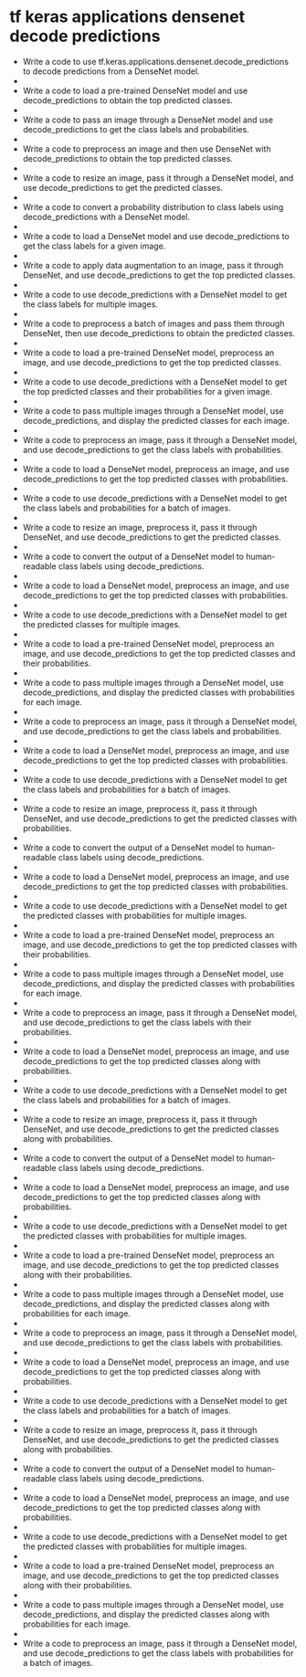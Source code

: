 # tf keras applications densenet decode predictions

- Write a code to use tf.keras.applications.densenet.decode_predictions to decode predictions from a DenseNet model.
- 
- Write a code to load a pre-trained DenseNet model and use decode_predictions to obtain the top predicted classes.
- 
- Write a code to pass an image through a DenseNet model and use decode_predictions to get the class labels and probabilities.
- 
- Write a code to preprocess an image and then use DenseNet with decode_predictions to obtain the top predicted classes.
- 
- Write a code to resize an image, pass it through a DenseNet model, and use decode_predictions to get the predicted classes.
- 
- Write a code to convert a probability distribution to class labels using decode_predictions with a DenseNet model.
- 
- Write a code to load a DenseNet model and use decode_predictions to get the class labels for a given image.
- 
- Write a code to apply data augmentation to an image, pass it through DenseNet, and use decode_predictions to get the top predicted classes.
- 
- Write a code to use decode_predictions with a DenseNet model to get the class labels for multiple images.
- 
- Write a code to preprocess a batch of images and pass them through DenseNet, then use decode_predictions to obtain the predicted classes.
- 
- Write a code to load a pre-trained DenseNet model, preprocess an image, and use decode_predictions to get the top predicted classes.
- 
- Write a code to use decode_predictions with a DenseNet model to get the top predicted classes and their probabilities for a given image.
- 
- Write a code to pass multiple images through a DenseNet model, use decode_predictions, and display the predicted classes for each image.
- 
- Write a code to preprocess an image, pass it through a DenseNet model, and use decode_predictions to get the class labels with probabilities.
- 
- Write a code to load a DenseNet model, preprocess an image, and use decode_predictions to get the top predicted classes with probabilities.
- 
- Write a code to use decode_predictions with a DenseNet model to get the class labels and probabilities for a batch of images.
- 
- Write a code to resize an image, preprocess it, pass it through DenseNet, and use decode_predictions to get the predicted classes.
- 
- Write a code to convert the output of a DenseNet model to human-readable class labels using decode_predictions.
- 
- Write a code to load a DenseNet model, preprocess an image, and use decode_predictions to get the top predicted classes with probabilities.
- 
- Write a code to use decode_predictions with a DenseNet model to get the predicted classes for multiple images.
- 
- Write a code to load a pre-trained DenseNet model, preprocess an image, and use decode_predictions to get the top predicted classes and their probabilities.
- 
- Write a code to pass multiple images through a DenseNet model, use decode_predictions, and display the predicted classes with probabilities for each image.
- 
- Write a code to preprocess an image, pass it through a DenseNet model, and use decode_predictions to get the class labels and probabilities.
- 
- Write a code to load a DenseNet model, preprocess an image, and use decode_predictions to get the top predicted classes with probabilities.
- 
- Write a code to use decode_predictions with a DenseNet model to get the class labels and probabilities for a batch of images.
- 
- Write a code to resize an image, preprocess it, pass it through DenseNet, and use decode_predictions to get the predicted classes with probabilities.
- 
- Write a code to convert the output of a DenseNet model to human-readable class labels using decode_predictions.
- 
- Write a code to load a DenseNet model, preprocess an image, and use decode_predictions to get the top predicted classes with probabilities.
- 
- Write a code to use decode_predictions with a DenseNet model to get the predicted classes with probabilities for multiple images.
- 
- Write a code to load a pre-trained DenseNet model, preprocess an image, and use decode_predictions to get the top predicted classes with their probabilities.
- 
- Write a code to pass multiple images through a DenseNet model, use decode_predictions, and display the predicted classes with probabilities for each image.
- 
- Write a code to preprocess an image, pass it through a DenseNet model, and use decode_predictions to get the class labels with their probabilities.
- 
- Write a code to load a DenseNet model, preprocess an image, and use decode_predictions to get the top predicted classes along with probabilities.
- 
- Write a code to use decode_predictions with a DenseNet model to get the class labels and probabilities for a batch of images.
- 
- Write a code to resize an image, preprocess it, pass it through DenseNet, and use decode_predictions to get the predicted classes along with probabilities.
- 
- Write a code to convert the output of a DenseNet model to human-readable class labels using decode_predictions.
- 
- Write a code to load a DenseNet model, preprocess an image, and use decode_predictions to get the top predicted classes along with probabilities.
- 
- Write a code to use decode_predictions with a DenseNet model to get the predicted classes with probabilities for multiple images.
- 
- Write a code to load a pre-trained DenseNet model, preprocess an image, and use decode_predictions to get the top predicted classes along with their probabilities.
- 
- Write a code to pass multiple images through a DenseNet model, use decode_predictions, and display the predicted classes along with probabilities for each image.
- 
- Write a code to preprocess an image, pass it through a DenseNet model, and use decode_predictions to get the class labels with probabilities.
- 
- Write a code to load a DenseNet model, preprocess an image, and use decode_predictions to get the top predicted classes along with probabilities.
- 
- Write a code to use decode_predictions with a DenseNet model to get the class labels and probabilities for a batch of images.
- 
- Write a code to resize an image, preprocess it, pass it through DenseNet, and use decode_predictions to get the predicted classes along with probabilities.
- 
- Write a code to convert the output of a DenseNet model to human-readable class labels using decode_predictions.
- 
- Write a code to load a DenseNet model, preprocess an image, and use decode_predictions to get the top predicted classes along with probabilities.
- 
- Write a code to use decode_predictions with a DenseNet model to get the predicted classes with probabilities for multiple images.
- 
- Write a code to load a pre-trained DenseNet model, preprocess an image, and use decode_predictions to get the top predicted classes along with their probabilities.
- 
- Write a code to pass multiple images through a DenseNet model, use decode_predictions, and display the predicted classes along with probabilities for each image.
- 
- Write a code to preprocess an image, pass it through a DenseNet model, and use decode_predictions to get the class labels with probabilities for a batch of images.